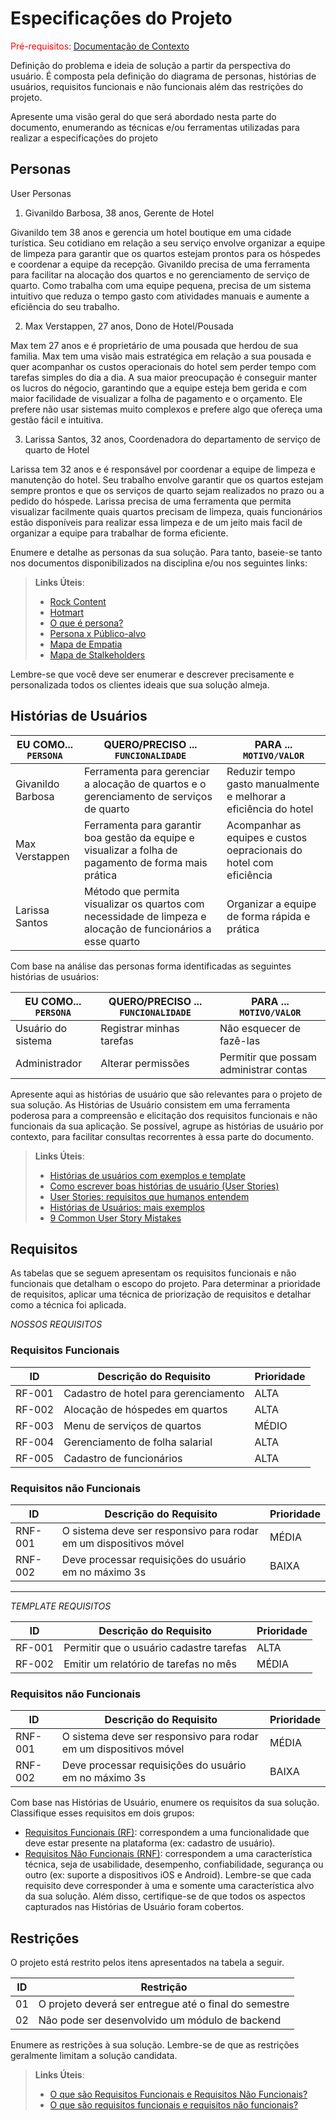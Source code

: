 # Especificações do Projeto

<span style="color:red">Pré-requisitos: <a href="01-Documentação de Contexto.md"> Documentação de Contexto</a></span>

Definição do problema e ideia de solução a partir da perspectiva do usuário. É composta pela definição do  diagrama de personas, histórias de usuários, requisitos funcionais e não funcionais além das restrições do projeto.

Apresente uma visão geral do que será abordado nesta parte do documento, enumerando as técnicas e/ou ferramentas utilizadas para realizar a especificações do projeto

## Personas

User Personas

1. Givanildo Barbosa, 38 anos, Gerente de Hotel
 
Givanildo tem 38 anos e gerencia um hotel boutique em uma cidade turística. Seu cotidiano em relação a seu serviço envolve organizar a equipe de limpeza para garantir que os quartos estejam prontos para os hóspedes e coordenar a equipe da recepção. Givanildo precisa de uma ferramenta para facilitar na alocação dos quartos e no gerenciamento de serviço de quarto. Como trabalha com uma equipe pequena, precisa de um sistema intuitivo que reduza o tempo gasto com atividades manuais e aumente a eficiência do seu trabalho.

2. Max Verstappen, 27 anos, Dono de Hotel/Pousada

Max tem 27 anos e é proprietário de uma pousada que herdou de sua familia. Max tem uma visão mais estratégica em relação a sua pousada e quer acompanhar os custos operacionais do hotel sem perder tempo com tarefas simples do dia a dia. A sua maior preocupação é conseguir manter os lucros do négocio, garantindo que a equipe esteja bem gerida e com maior facilidade de visualizar a folha de pagamento e o orçamento. Ele prefere não usar sistemas muito complexos e prefere algo que ofereça uma gestão fácil e intuitiva.

3. Larissa Santos, 32 anos, Coordenadora do departamento de serviço de quarto de Hotel

Larissa tem 32 anos e é responsável por coordenar a equipe de limpeza e manutenção do hotel. Seu trabalho envolve garantir que os quartos estejam sempre prontos e que os serviços de quarto sejam realizados no prazo ou a pedido do hóspede. Larissa precisa de uma ferramenta que permita visualizar facilmente quais quartos precisam de limpeza, quais funcionários estão disponíveis para realizar essa limpeza e de um jeito mais facil de organizar a equipe para trabalhar de forma eficiente.

Enumere e detalhe as personas da sua solução. Para tanto, baseie-se tanto nos documentos disponibilizados na disciplina e/ou nos seguintes links:

> **Links Úteis**:
> - [Rock Content](https://rockcontent.com/blog/personas/)
> - [Hotmart](https://blog.hotmart.com/pt-br/como-criar-persona-negocio/)
> - [O que é persona?](https://resultadosdigitais.com.br/blog/persona-o-que-e/)
> - [Persona x Público-alvo](https://flammo.com.br/blog/persona-e-publico-alvo-qual-a-diferenca/)
> - [Mapa de Empatia](https://resultadosdigitais.com.br/blog/mapa-da-empatia/)
> - [Mapa de Stalkeholders](https://www.racecomunicacao.com.br/blog/como-fazer-o-mapeamento-de-stakeholders/)
>
Lembre-se que você deve ser enumerar e descrever precisamente e personalizada todos os clientes ideais que sua solução almeja.



## Histórias de Usuários

|EU COMO... `PERSONA`| QUERO/PRECISO ... `FUNCIONALIDADE`                                                                           |PARA ... `MOTIVO/VALOR`                                              |
|--------------------|--------------------------------------------------------------------------------------------------------------|---------------------------------------------------------------------|
|Givanildo Barbosa   | Ferramenta para gerenciar a alocação de quartos e o gerenciamento de serviços de quarto                      | Reduzir tempo gasto manualmente e melhorar a eficiência do hotel    |
|Max Verstappen      | Ferramenta para garantir boa gestão da equipe e visualizar a folha de pagamento de forma mais prática        | Acompanhar as equipes e custos oepracionais do hotel com eficiência |
|Larissa Santos      | Método que permita visualizar os quartos com necessidade de limpeza e alocação de funcionários a esse quarto | Organizar a equipe de forma rápida e prática                        |

Com base na análise das personas forma identificadas as seguintes histórias de usuários:

|EU COMO... `PERSONA`| QUERO/PRECISO ... `FUNCIONALIDADE` |PARA ... `MOTIVO/VALOR`                 |
|--------------------|------------------------------------|----------------------------------------|
|Usuário do sistema  | Registrar minhas tarefas           | Não esquecer de fazê-las               |
|Administrador       | Alterar permissões                 | Permitir que possam administrar contas |

Apresente aqui as histórias de usuário que são relevantes para o projeto de sua solução. As Histórias de Usuário consistem em uma ferramenta poderosa para a compreensão e elicitação dos requisitos funcionais e não funcionais da sua aplicação. Se possível, agrupe as histórias de usuário por contexto, para facilitar consultas recorrentes à essa parte do documento.

> **Links Úteis**:
> - [Histórias de usuários com exemplos e template](https://www.atlassian.com/br/agile/project-management/user-stories)
> - [Como escrever boas histórias de usuário (User Stories)](https://medium.com/vertice/como-escrever-boas-users-stories-hist%C3%B3rias-de-usu%C3%A1rios-b29c75043fac)
> - [User Stories: requisitos que humanos entendem](https://www.luiztools.com.br/post/user-stories-descricao-de-requisitos-que-humanos-entendem/)
> - [Histórias de Usuários: mais exemplos](https://www.reqview.com/doc/user-stories-example.html)
> - [9 Common User Story Mistakes](https://airfocus.com/blog/user-story-mistakes/)



## Requisitos

As tabelas que se seguem apresentam os requisitos funcionais e não funcionais que detalham o escopo do projeto. Para determinar a prioridade de requisitos, aplicar uma técnica de priorização de requisitos e detalhar como a técnica foi aplicada.

*NOSSOS REQUISITOS*
### Requisitos Funcionais

|ID    | Descrição do Requisito               | Prioridade |
|------|--------------------------------------|------|
|RF-001| Cadastro de hotel para gerenciamento | ALTA | 
|RF-002| Alocação de hóspedes em quartos      | ALTA |
|RF-003| Menu de serviços de quartos          | MÉDIO |
|RF-004| Gerenciamento de folha salarial      | ALTA |
|RF-005| Cadastro de funcionários             | ALTA |

### Requisitos não Funcionais

|ID     | Descrição do Requisito                                        |Prioridade |
|-------|-------------------------|----|
|RNF-001| O sistema deve ser responsivo para rodar em um dispositivos móvel | MÉDIA | 
|RNF-002| Deve processar requisições do usuário em no máximo 3s |  BAIXA | 

-----------------------------------------------------------------------------------------
*TEMPLATE REQUISITOS*

|ID    | Descrição do Requisito  | Prioridade |
|------|-----------------------------------------|----|
|RF-001| Permitir que o usuário cadastre tarefas | ALTA | 
|RF-002| Emitir um relatório de tarefas no mês   | MÉDIA |

### Requisitos não Funcionais

|ID     | Descrição do Requisito  |Prioridade |
|-------|-------------------------|----|
|RNF-001| O sistema deve ser responsivo para rodar em um dispositivos móvel | MÉDIA | 
|RNF-002| Deve processar requisições do usuário em no máximo 3s |  BAIXA | 

Com base nas Histórias de Usuário, enumere os requisitos da sua solução. Classifique esses requisitos em dois grupos:

- [Requisitos Funcionais
 (RF)](https://pt.wikipedia.org/wiki/Requisito_funcional):
 correspondem a uma funcionalidade que deve estar presente na
  plataforma (ex: cadastro de usuário).
- [Requisitos Não Funcionais
  (RNF)](https://pt.wikipedia.org/wiki/Requisito_n%C3%A3o_funcional):
  correspondem a uma característica técnica, seja de usabilidade,
  desempenho, confiabilidade, segurança ou outro (ex: suporte a
  dispositivos iOS e Android).
Lembre-se que cada requisito deve corresponder à uma e somente uma
característica alvo da sua solução. Além disso, certifique-se de que
todos os aspectos capturados nas Histórias de Usuário foram cobertos.

## Restrições

O projeto está restrito pelos itens apresentados na tabela a seguir.

|ID| Restrição                                             |
|--|-------------------------------------------------------|
|01| O projeto deverá ser entregue até o final do semestre |
|02| Não pode ser desenvolvido um módulo de backend        |

Enumere as restrições à sua solução. Lembre-se de que as restrições geralmente limitam a solução candidata.

> **Links Úteis**:
> - [O que são Requisitos Funcionais e Requisitos Não Funcionais?](https://codificar.com.br/requisitos-funcionais-nao-funcionais/)
> - [O que são requisitos funcionais e requisitos não funcionais?](https://analisederequisitos.com.br/requisitos-funcionais-e-requisitos-nao-funcionais-o-que-sao/)

